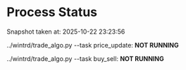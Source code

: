 # Process Status

Snapshot taken at: 2025-10-22 23:23:56

../wintrd/trade_algo.py --task price_update: **NOT RUNNING**

../wintrd/trade_algo.py --task buy_sell: **NOT RUNNING**

